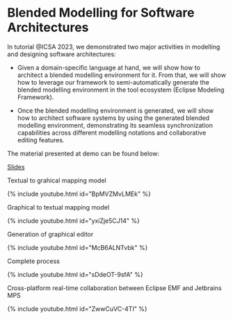 #  Blended Modelling for Software Architectures

In tutorial @ICSA 2023, we demonstrated two major activities in modelling and designing software architectures:

* Given a domain-specific language at hand, we will show how to architect a blended modelling environment for it. From that, we will show how to leverage our framework to semi-automatically generate the blended modelling environment in the tool ecosystem (Eclipse Modeling Framework).

* Once the blended modelling environment is generated, we will show how to architect software systems by using the generated blended modelling environment, demonstrating its seamless synchronization capabilities across different modelling notations and collaborative editing features.

The material presented at demo can be found below: 

[Slides](https://docs.google.com/presentation/d/1EpYXnSu1Nv5tYw3XfIdyC4uvdw15rVON/edit?usp=share_link&ouid=118002397843113092420&rtpof=true&sd=true)

Textual to grahical mapping model

{% include youtube.html id="BpMVZMvLMEk" %}

Graphical to textual mapping model 

{% include youtube.html id="yxiZje5CJ14" %}

Generation of graphical editor

{% include youtube.html id="McB6ALNTvbk" %}

Complete process 

{% include youtube.html id="sDdeOT-9sfA" %}

Cross-platform real-time collaboration between Eclipse EMF and Jetbrains MPS 

{% include youtube.html id="ZwwCuVC-4TI" %}
